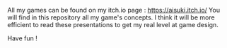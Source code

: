 All my games can be found on my itch.io page : https://aisuki.itch.io/
You will find in this repository all my game's concepts.
I think it will be more efficient to read these presentations to get my real level at game design.

Have fun !

